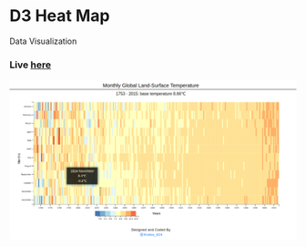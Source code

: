 # D3 Heat Map
 Data Visualization
 
### Live [here](https://sathishr424.github.io/DataVisualization/d3_heat_map.html)

![](D3_Heat_Map.png)
